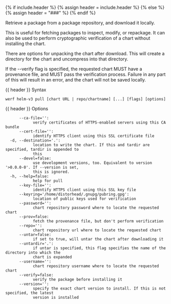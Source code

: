 {% if include.header %}
{% assign header = include.header %}
{% else %}
{% assign header = "###" %}
{% endif %}

Retrieve a package from a package repository, and download it locally.

This is useful for fetching packages to inspect, modify, or repackage. It can
also be used to perform cryptographic verification of a chart without installing
the chart.

There are options for unpacking the chart after download. This will create a
directory for the chart and uncompress into that directory.

If the --verify flag is specified, the requested chart MUST have a provenance
file, and MUST pass the verification process. Failure in any part of this will
result in an error, and the chart will not be saved locally.


{{ header }} Syntax

```shell
werf helm-v3 pull [chart URL | repo/chartname] [...] [flags] [options]
```

{{ header }} Options

```shell
      --ca-file='':
            verify certificates of HTTPS-enabled servers using this CA bundle
      --cert-file='':
            identify HTTPS client using this SSL certificate file
  -d, --destination='.':
            location to write the chart. If this and tardir are specified, tardir is appended to    
            this
      --devel=false:
            use development versions, too. Equivalent to version '>0.0.0-0'. If --version is set,   
            this is ignored.
  -h, --help=false:
            help for pull
      --key-file='':
            identify HTTPS client using this SSL key file
      --keyring='/home/distorhead/.gnupg/pubring.gpg':
            location of public keys used for verification
      --password='':
            chart repository password where to locate the requested chart
      --prov=false:
            fetch the provenance file, but don't perform verification
      --repo='':
            chart repository url where to locate the requested chart
      --untar=false:
            if set to true, will untar the chart after downloading it
      --untardir='.':
            if untar is specified, this flag specifies the name of the directory into which the     
            chart is expanded
      --username='':
            chart repository username where to locate the requested chart
      --verify=false:
            verify the package before installing it
      --version='':
            specify the exact chart version to install. If this is not specified, the latest        
            version is installed
```


